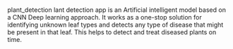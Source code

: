 # 
plant_detection
lant detection app  is an Artificial intelligent model based on a CNN Deep learning approach. It works as a one-stop solution for identifying unknown leaf types and detects any type of disease that might be present in that leaf. This helps to detect and treat diseased plants on time. 
